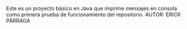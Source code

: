 Este es un proyecto básico en Java que imprime mensajes en consola como primera prueba de funcionamiento del repositorio.
AUTOR: ERICK PÁRRAGA
